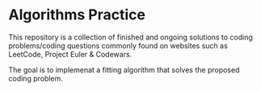# Algorithms Practice
<p>This repository is a collection of finished and ongoing solutions to coding problems/coding questions
commonly found on websites such as LeetCode, Project Euler & Codewars.</p>
<p>The goal is to implemenat a fitting algorithm that solves the proposed coding problem.</p>
